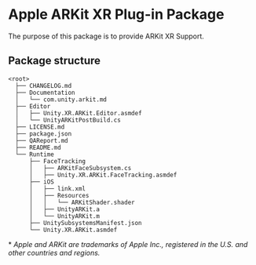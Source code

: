 # Apple ARKit XR Plug-in Package

The purpose of this package is to provide ARKit XR Support.

## Package structure

```none
<root>
  ├── CHANGELOG.md
  ├── Documentation
  │   └── com.unity.arkit.md
  ├── Editor
  │   ├── Unity.XR.ARKit.Editor.asmdef
  │   └── UnityARKitPostBuild.cs
  ├── LICENSE.md
  ├── package.json
  ├── QAReport.md
  ├── README.md
  └── Runtime
      ├── FaceTracking
      │   ├── ARKitFaceSubsystem.cs
      │   ├── Unity.XR.ARKit.FaceTracking.asmdef
      ├── iOS
      │   ├── link.xml
      │   ├── Resources
      │   │   └── ARKitShader.shader
      │   ├── UnityARKit.a
      │   └── UnityARKit.m
      ├── UnitySubsystemsManifest.json
      └── Unity.XR.ARKit.asmdef
```


\* *Apple and ARKit are trademarks of Apple Inc., registered in the U.S. and other countries and regions.*

